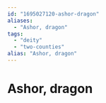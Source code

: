 ```yaml
---
id: "1695027120-ashor-dragon"
aliases:
  - "Ashor, dragon"
tags:
  - "deity"
  - "two-counties"
alias: "Ashor, dragon"
---
```


# Ashor, dragon
